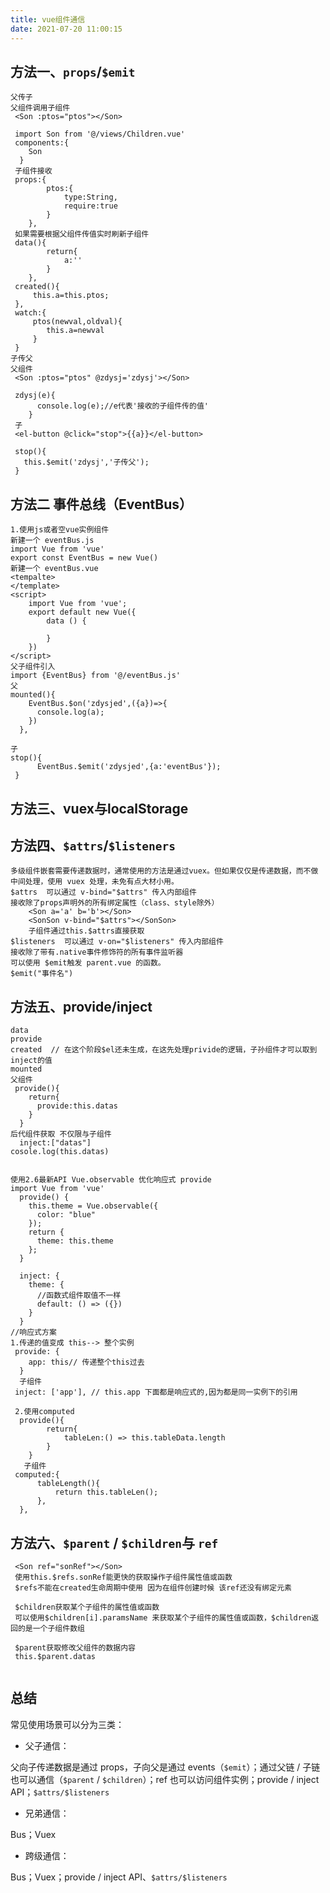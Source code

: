 ```yaml
---
title: vue组件通信
date: 2021-07-20 11:00:15
---
```


## 方法一、`props`/`$emit`

```
父传子
父组件调用子组件
 <Son :ptos="ptos"></Son>
 
 import Son from '@/views/Children.vue'
 components:{
    Son
  }
 子组件接收
 props:{
        ptos:{
            type:String,
            require:true
        }
    },
 如果需要根据父组件传值实时刷新子组件
 data(){
        return{
            a:''
        }
    },
 created(){
     this.a=this.ptos;
 },
 watch:{
     ptos(newval,oldval){
     	this.a=newval
     }
 }
子传父
父组件
 <Son :ptos="ptos" @zdysj='zdysj'></Son>
 
 zdysj(e){
      console.log(e);//e代表'接收的子组件传的值'
    }
 子
 <el-button @click="stop">{{a}}</el-button>
 
 stop(){
   this.$emit('zdysj','子传父');
 }

```

## 方法二 事件总线（EventBus）

```
1.使用js或者空vue实例组件
新建一个 eventBus.js  
import Vue from 'vue'
export const EventBus = new Vue()
新建一个 eventBus.vue
<tempalte>
</template>
<script>
    import Vue from 'vue';
    export default new Vue({
        data () {

        }
    })
</script>
父子组件引入
import {EventBus} from '@/eventBus.js'
父
mounted(){
    EventBus.$on('zdysjed',({a})=>{
      console.log(a);
    })
  },
  
子
stop(){
      EventBus.$emit('zdysjed',{a:'eventBus'});
 }
```

## 方法三、vuex与localStorage

## 方法四、`$attrs`/`$listeners`

```
多级组件嵌套需要传递数据时，通常使用的方法是通过vuex。但如果仅仅是传递数据，而不做中间处理，使用 vuex 处理，未免有点大材小用。
$attrs  可以通过 v-bind="$attrs" 传入内部组件
接收除了props声明外的所有绑定属性（class、style除外）
    <Son a='a' b='b'></Son> 
    <SonSon v-bind="$attrs"></SonSon>
    子组件通过this.$attrs直接获取
$listeners  可以通过 v-on="$listeners" 传入内部组件
接收除了带有.native事件修饰符的所有事件监听器
可以使用 $emit触发 parent.vue 的函数。
$emit("事件名")

```

## 方法五、provide/inject

```
data
provide
created  // 在这个阶段$el还未生成，在这先处理privide的逻辑，子孙组件才可以取到inject的值
mounted
父组件
 provide(){
    return{
      provide:this.datas
    }
  }
后代组件获取 不仅限与子组件
  inject:["datas"]
cosole.log(this.datas)


使用2.6最新API Vue.observable 优化响应式 provide
import Vue from 'vue'
  provide() {
    this.theme = Vue.observable({
      color: "blue"
    });
    return {
      theme: this.theme
    };
  }
  
  inject: {
    theme: {
      //函数式组件取值不一样
      default: () => ({})
    }
  }
//响应式方案
1.传递的值变成 this--> 整个实例
 provide: {
    app: this// 传递整个this过去
  }
  子组件
 inject: ['app'], // this.app 下面都是响应式的,因为都是同一实例下的引用
 
 2.使用computed
  provide(){
        return{
            tableLen:() => this.tableData.length
        }
    }
   子组件
 computed:{
      tableLength(){
          return this.tableLen();
      },
  },
```

## 方法六、`$parent` / `$children`与 `ref`

```
 <Son ref="sonRef"></Son> 
 使用this.$refs.sonRef能更快的获取操作子组件属性值或函数
 $refs不能在created生命周期中使用 因为在组件创建时候 该ref还没有绑定元素
 
 $children获取某个子组件的属性值或函数
 可以使用$children[i].paramsName 来获取某个子组件的属性值或函数，$children返回的是一个子组件数组
 
 $parent获取修改父组件的数据内容
 this.$parent.datas
 
```

## 总结

常见使用场景可以分为三类：

- 父子通信：

父向子传递数据是通过 props，子向父是通过 events（`$emit`）；通过父链 / 子链也可以通信（`$parent` / `$children`）；ref 也可以访问组件实例；provide / inject API；`$attrs/$listeners`

- 兄弟通信：

Bus；Vuex

- 跨级通信：

Bus；Vuex；provide / inject API、`$attrs/$listeners`
